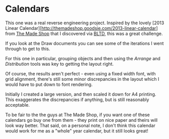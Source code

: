 Calendars
=======

This one was a real reverse engineering project. Inspired by the lovely [2013
Linear Calendar][http://themadeshop.goodsie.com/2013-linear-calendar] from [The
Made Shop](http://www.themadeshop.com/) that I discovered via
[BLTD](http://www.betterlivingthroughdesign.com), this was a great challenge.

If you look at the Draw documents you can see some of the iterations I went
through to get to this.

For this one in particular, grouping objects and then using the *Arrange* and
*Distribution* tools was key to getting the layout right.

Of course, the results aren't perfect - even using a fixed width font, with
grid alignment, there's still some minor discrepancies in the layout which
I would have to put down to font rendering.

Initially I created a large version, and then scaled it down for A4 printing.
This exaggerates the discrepancies if anything, but is still reasonably
acceptable.

To be fair to the the guys at The Made Shop, if you want one of these calendars
go buy one from them - they print on nice paper and theirs will look way
better. 
That said, on a personal note, I don't think this calendar would work for me as
a "whole" year calendar, but it still looks great!
